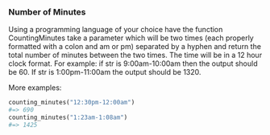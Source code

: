 ### Number of Minutes

Using a programming language of your choice have the function CountingMinutes take a parameter which will be two times (each properly formatted with a colon and am or pm) separated by a hyphen and return the total number of minutes between the two times. The time will be in a 12 hour clock format. For example: if str is 9:00am-10:00am then the output should be 60. If str is 1:00pm-11:00am the output should be 1320.

More examples:

```ruby
counting_minutes("12:30pm-12:00am")
#=> 690
counting_minutes("1:23am-1:08am")
#=> 1425
```
